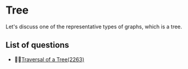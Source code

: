 Tree
=============
Let's discuss one of the representative types of graphs, which is a tree.

List of questions
--------------

- 🌙🌙[Traversal of a Tree(2263)](https://github.com/yoru4890/coding_test/blob/main/baekjoon/tree/2263.md)

